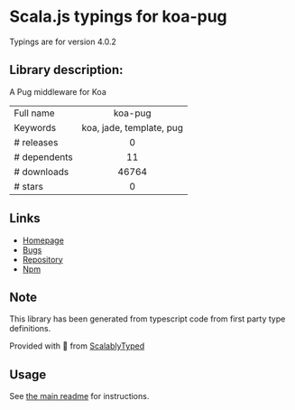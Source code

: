 
# Scala.js typings for koa-pug

Typings are for version 4.0.2

## Library description:
A Pug middleware for Koa

|                    |                 |
| ------------------ | :-------------: |
| Full name          | koa-pug |
| Keywords           | koa, jade, template, pug |
| # releases         | 0 |
| # dependents       | 11 |
| # downloads        | 46764 |
| # stars            | 0 |

## Links
- [Homepage](https://github.com/chrisyip/koa-pug)
- [Bugs](https://github.com/chrisyip/koa-pug/issues)
- [Repository](https://github.com/chrisyip/koa-pug)
- [Npm](https://www.npmjs.com/package/koa-pug)
    


## Note
This library has been generated from typescript code from first party type definitions.

Provided with :purple_heart: from [ScalablyTyped](https://github.com/oyvindberg/ScalablyTyped)

## Usage
See [the main readme](../../readme.md) for instructions.


